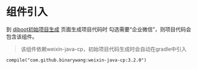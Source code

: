 # 组件引入

到 [diboot初始项目生成](http://devtools.diboot.com/diboot-api/html/start.html) 页面生成项目代码时 勾选需要“企业微信”，则项目代码会包含该组件。

> 该组件依赖weixin-java-cp，初始项目代码生成时会自动在gradle中引入

    compile("com.github.binarywang:weixin-java-cp:3.2.0")